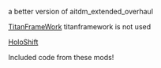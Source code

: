 a better version of aitdm_extended_overhaul

[TitanFrameWork](https://northstar.thunderstore.io/package/The_Peepeepoopoo_man/Titanframework/)
titanframework is not used

[HoloShift](https://northstar.thunderstore.io/package/Legonzaur/HoloShift/)

Included code from these mods!
